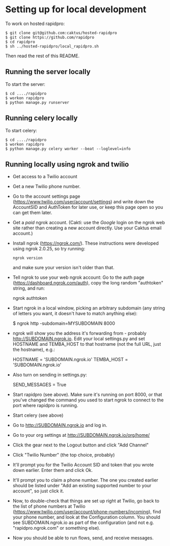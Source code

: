 Setting up for local development
================================

To work on hosted rapidpro:

    $ git clone git@github.com:caktus/hosted-rapidpro
    $ git clone https://github.com/rapidpro
    $ cd rapidpro
    $ sh ../hosted-rapidpro/local_rapidpro.sh

Then read the rest of this README.

Running the server locally
--------------------------

To start the server:

    $ cd ..../rapidpro
    $ workon rapidpro
    $ python manage.py runserver

Running celery locally
----------------------

To start celery:

    $ cd ..../rapidpro
    $ workon rapidpro
    $ python manage.py celery worker --beat --loglevel=info

Running locally using ngrok and twilio
--------------------------------------

* Get access to a Twilio account
* Get a new Twilio phone number.
* Go to the account settings page
  (https://www.twilio.com/user/account/settings)
  and write down the AccountSID and
  AuthToken for later use, or keep this page open
  so you can get them later.
* Get a *paid* ngrok account. (Cakti: use the *Google* 
  login on the ngrok web site rather than creating a
  new account directly.  Use your Caktus email account.)
* Install ngrok (https://ngrok.com/). These instructions
  were developed using ngrok 2.0.25, so try running:
  
      ngrok version
  
  and make sure your version isn't older than that.
* Tell ngrok to use your web ngrok account: Go to the
  auth page (https://dashboard.ngrok.com/auth), copy
  the long random "authtoken" string, and run:
  
     ngrok authtoken <YOURAUTHTOKEN>
   
* Start ngrok in a local window, picking an 
  arbitrary subdomain (any string of letters you
  want, it doesn't have to match anything else):

    $ ngrok http -subdomain=MYSUBDOMAIN 8000

* ngrok will show you the address it's forwarding from -
  probably http://SUBDOMAIN.ngrok.io.  Edit your local
  settings.py and set HOSTNAME and TEMBA_HOST to
  that hostname (not the full URL, just the hostname), e.g.:

    HOSTNAME = 'SUBDOMAIN.ngrok.io'
    TEMBA_HOST = 'SUBDOMAIN.ngrok.io'
  
* Also turn on sending in settings.py:

    SEND_MESSAGES = True

* Start rapidpro (see above). Make sure it's running on port
  8000, or that you've changed the command you used to start
  ngrok to connect to the port where rapidpro is running.

* Start celery (see above)

* Go to http://SUBDOMAIN.ngrok.io and log in.

* Go to your org settings at http://SUBDOMAIN.ngrok.io/org/home/

* Click the gear next to the Logout button and click "Add Channel"

* Click "Twilio Number" (the top choice, probably)

* It'll prompt you for the Twilio Account SID and token that you
  wrote down earlier.  Enter them and click Ok.

* It'll prompt you to claim a phone number. The one you created earlier
  should be listed under "Add an existing supported number to your
  account", so just click it.

* Now, to double-check that things are set up right at Twilio, go
  back to the list of phone numbers at Twilio
  (https://www.twilio.com/user/account/phone-numbers/incoming),
  find your phone number, and look at the Configuration
  column.  You should see SUBDOMAIN.ngrok.io as part of the
  configuration (and not e.g. "rapidpro.ngrok.com" or something else).

* Now you should be able to run flows, send, and receive messages.
